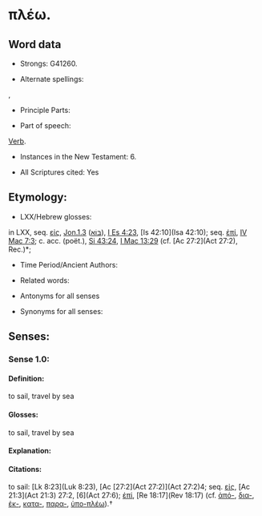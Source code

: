 # πλέω.

<!-- Status: S2=NeedsReview -->
<!-- Lexica used for edits: BDAG, FFM, LN, A-S -->

## Word data

* Strongs: G41260.

* Alternate spellings:

,

* Principle Parts: 


* Part of speech: 

[Verb](http://ugg.readthedocs.io/en/latest/verb.html).

* Instances in the New Testament: 6.

* All Scriptures cited: Yes

## Etymology: 


* LXX/Hebrew glosses: 

in LXX, seq. [εἰς](), [Jon.1.3](Jon.1.3) ([בּוֹא](//en-uhl/H0935)), [I Es 4:23](1Esd.4.23), [Is 42:10](Isa 42:10); seq. [ἐπί](), [IV Mac 7:3](4Macc.7.3); c. acc. (poët.), [Si 43:24](Sir.43.24), [I Mac 13:29](1Macc.13.29) (cf. [Ac 27:2](Act 27:2), Rec.)*;

* Time Period/Ancient Authors: 


* Related words: 

* Antonyms for all senses

* Synonyms for all senses: 


## Senses: 


### Sense  1.0: 

#### Definition: 

to sail, travel by sea

#### Glosses: 

to sail, travel by sea

#### Explanation: 


#### Citations: 

to sail: [Lk 8:23](Luk 8:23), [Ac [27:2](Act 27:2)](Act 27:2)4; seq. [εἰς](), [Ac 21:3](Act 21:3) 27:2, [6](Act 27:6); [ἐπί](), [Re 18:17](Rev 18:17) (cf. [ἀπό-](), [δια-](), [ἐκ-](), [κατα-](), [παρα-](), [ὑπο-πλέω]()).†